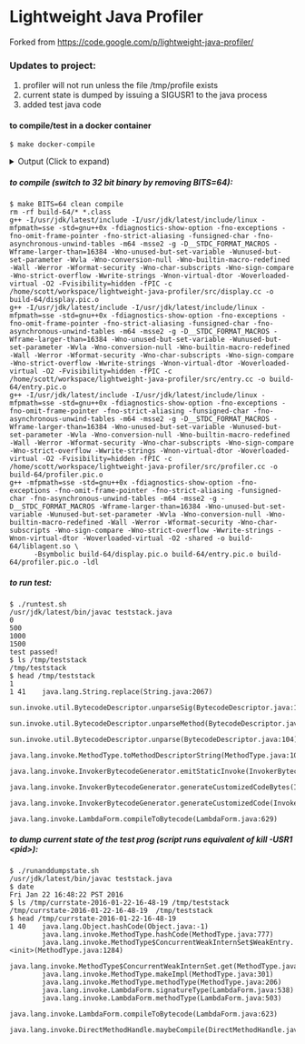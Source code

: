# Lightweight Java Profiler

Forked from https://code.google.com/p/lightweight-java-profiler/

### Updates to project:

1. profiler will not run unless the file /tmp/profile exists
2. current state is dumped by issuing a SIGUSR1 to the java process
3. added test java code

#### to compile/test in a docker container
    $ make docker-compile
<details>
  <summary>Output (Click to expand)</summary>
<pre>
  docker build . -t ljp-jessie:latest -q
  sha256:d1a391f06294ffa83ab47d7345df5c944d9cb2ee0feb7c8879ba4cb9ec5e476b
  docker run --privileged=true -it -v /home/scott/workspace/lightweight-java-profiler:/workdir ljp-jessie:latest
  + cd /workdir
  + make clean
  rm -rf build-64/* *.class
  + make compile
  g++ -I/usr/lib/jvm/java-8-openjdk-amd64//include -I/usr/lib/jvm/java-8-openjdk-amd64//include/linux -mfpmath=sse -std=gnu++0x -fdiagnostics-show-option -fno-exceptions -fno-omit-frame-pointer -fno-strict-aliasing -funsigned-char -fno-asynchronous-unwind-tables -m64 -msse2 -g -D__STDC_FORMAT_MACROS -Wframe-larger-than=16384 -Wno-unused-but-set-variable -Wunused-but-set-parameter -Wvla -Wno-conversion-null -Wno-builtin-macro-redefined -Wall -Werror -Wformat-security -Wno-char-subscripts -Wno-sign-compare -Wno-strict-overflow -Wwrite-strings -Wnon-virtual-dtor -Woverloaded-virtual -O2 -Fvisibility=hidden -fPIC -c /workdir/src/profiler.cc -o build-64/profiler.pic.o
  g++ -I/usr/lib/jvm/java-8-openjdk-amd64//include -I/usr/lib/jvm/java-8-openjdk-amd64//include/linux -mfpmath=sse -std=gnu++0x -fdiagnostics-show-option -fno-exceptions -fno-omit-frame-pointer -fno-strict-aliasing -funsigned-char -fno-asynchronous-unwind-tables -m64 -msse2 -g -D__STDC_FORMAT_MACROS -Wframe-larger-than=16384 -Wno-unused-but-set-variable -Wunused-but-set-parameter -Wvla -Wno-conversion-null -Wno-builtin-macro-redefined -Wall -Werror -Wformat-security -Wno-char-subscripts -Wno-sign-compare -Wno-strict-overflow -Wwrite-strings -Wnon-virtual-dtor -Woverloaded-virtual -O2 -Fvisibility=hidden -fPIC -c /workdir/src/display.cc -o build-64/display.pic.o
  g++ -I/usr/lib/jvm/java-8-openjdk-amd64//include -I/usr/lib/jvm/java-8-openjdk-amd64//include/linux -mfpmath=sse -std=gnu++0x -fdiagnostics-show-option -fno-exceptions -fno-omit-frame-pointer -fno-strict-aliasing -funsigned-char -fno-asynchronous-unwind-tables -m64 -msse2 -g -D__STDC_FORMAT_MACROS -Wframe-larger-than=16384 -Wno-unused-but-set-variable -Wunused-but-set-parameter -Wvla -Wno-conversion-null -Wno-builtin-macro-redefined -Wall -Werror -Wformat-security -Wno-char-subscripts -Wno-sign-compare -Wno-strict-overflow -Wwrite-strings -Wnon-virtual-dtor -Woverloaded-virtual -O2 -Fvisibility=hidden -fPIC -c /workdir/src/entry.cc -o build-64/entry.pic.o
  g++ -mfpmath=sse -std=gnu++0x -fdiagnostics-show-option -fno-exceptions -fno-omit-frame-pointer -fno-strict-aliasing -funsigned-char -fno-asynchronous-unwind-tables -m64 -msse2 -g -D__STDC_FORMAT_MACROS -Wframe-larger-than=16384 -Wno-unused-but-set-variable -Wunused-but-set-parameter -Wvla -Wno-conversion-null -Wno-builtin-macro-redefined -Wall -Werror -Wformat-security -Wno-char-subscripts -Wno-sign-compare -Wno-strict-overflow -Wwrite-strings -Wnon-virtual-dtor -Woverloaded-virtual -O2 -shared -o build-64/liblagent.so \
    -Bsymbolic build-64/profiler.pic.o build-64/display.pic.o build-64/entry.pic.o -ldl
  + ./runtest.sh
  + JAVA_HOME=/usr/lib/jvm/java-8-openjdk-amd64/
  + TESTFILE=/tmp/teststack
  + touch /tmp/profile
  + make testjava
  /usr/lib/jvm/java-8-openjdk-amd64//bin/javac teststack.java
  + rm -f /tmp/teststack
  + sleep 5
  + /usr/lib/jvm/java-8-openjdk-amd64//bin/java -agentpath:/workdir/build-64/liblagent.so=file=/tmp/teststack teststack
  0
  + check_state
  + pkill -SIGUSR1 -f teststack
  ++ ls /tmp/currstate-2017-08-06-22-10-32
  + '[' '!' /tmp/currstate-2017-08-06-22-10-32 ']'
  + egrep 'teststack\.method|teststack\.main' /tmp/currstate-2017-08-06-22-10-32
  + '[' 0 == 0 ']'
  + echo 'test passed!'
  test passed!
  + rm /tmp/currstate-2017-08-06-22-10-32
  + sleep 5
  500
  + check_state
  + pkill -SIGUSR1 -f teststack
  ++ ls /tmp/currstate-2017-08-06-22-10-37
  + '[' '!' /tmp/currstate-2017-08-06-22-10-37 ']'
  + egrep 'teststack\.method|teststack\.main' /tmp/currstate-2017-08-06-22-10-37
  + '[' 0 == 0 ']'
  + echo 'test passed!'
  test passed!
  + rm /tmp/currstate-2017-08-06-22-10-37
  ++ jobs -p
  + wait 66
  1000
  1500
  2000
  2500
  + sleep 1
  + '[' '!' -f /tmp/teststack ']'
  + '[' '!' -s /tmp/teststack ']'
  + exit 0
</pre>
</details>


##### to compile (switch to 32 bit binary by removing BITS=64):

    $ make BITS=64 clean compile
    rm -rf build-64/* *.class
    g++ -I/usr/jdk/latest/include -I/usr/jdk/latest/include/linux -mfpmath=sse -std=gnu++0x -fdiagnostics-show-option -fno-exceptions -fno-omit-frame-pointer -fno-strict-aliasing -funsigned-char -fno-asynchronous-unwind-tables -m64 -msse2 -g -D__STDC_FORMAT_MACROS -Wframe-larger-than=16384 -Wno-unused-but-set-variable -Wunused-but-set-parameter -Wvla -Wno-conversion-null -Wno-builtin-macro-redefined -Wall -Werror -Wformat-security -Wno-char-subscripts -Wno-sign-compare -Wno-strict-overflow -Wwrite-strings -Wnon-virtual-dtor -Woverloaded-virtual -O2 -Fvisibility=hidden -fPIC -c /home/scott/workspace/lightweight-java-profiler/src/display.cc -o build-64/display.pic.o
    g++ -I/usr/jdk/latest/include -I/usr/jdk/latest/include/linux -mfpmath=sse -std=gnu++0x -fdiagnostics-show-option -fno-exceptions -fno-omit-frame-pointer -fno-strict-aliasing -funsigned-char -fno-asynchronous-unwind-tables -m64 -msse2 -g -D__STDC_FORMAT_MACROS -Wframe-larger-than=16384 -Wno-unused-but-set-variable -Wunused-but-set-parameter -Wvla -Wno-conversion-null -Wno-builtin-macro-redefined -Wall -Werror -Wformat-security -Wno-char-subscripts -Wno-sign-compare -Wno-strict-overflow -Wwrite-strings -Wnon-virtual-dtor -Woverloaded-virtual -O2 -Fvisibility=hidden -fPIC -c /home/scott/workspace/lightweight-java-profiler/src/entry.cc -o build-64/entry.pic.o
    g++ -I/usr/jdk/latest/include -I/usr/jdk/latest/include/linux -mfpmath=sse -std=gnu++0x -fdiagnostics-show-option -fno-exceptions -fno-omit-frame-pointer -fno-strict-aliasing -funsigned-char -fno-asynchronous-unwind-tables -m64 -msse2 -g -D__STDC_FORMAT_MACROS -Wframe-larger-than=16384 -Wno-unused-but-set-variable -Wunused-but-set-parameter -Wvla -Wno-conversion-null -Wno-builtin-macro-redefined -Wall -Werror -Wformat-security -Wno-char-subscripts -Wno-sign-compare -Wno-strict-overflow -Wwrite-strings -Wnon-virtual-dtor -Woverloaded-virtual -O2 -Fvisibility=hidden -fPIC -c /home/scott/workspace/lightweight-java-profiler/src/profiler.cc -o build-64/profiler.pic.o
    g++ -mfpmath=sse -std=gnu++0x -fdiagnostics-show-option -fno-exceptions -fno-omit-frame-pointer -fno-strict-aliasing -funsigned-char -fno-asynchronous-unwind-tables -m64 -msse2 -g -D__STDC_FORMAT_MACROS -Wframe-larger-than=16384 -Wno-unused-but-set-variable -Wunused-but-set-parameter -Wvla -Wno-conversion-null -Wno-builtin-macro-redefined -Wall -Werror -Wformat-security -Wno-char-subscripts -Wno-sign-compare -Wno-strict-overflow -Wwrite-strings -Wnon-virtual-dtor -Woverloaded-virtual -O2 -shared -o build-64/liblagent.so \
          -Bsymbolic build-64/display.pic.o build-64/entry.pic.o build-64/profiler.pic.o -ldl

##### to run test:

    $ ./runtest.sh
    /usr/jdk/latest/bin/javac teststack.java
    0
    500
    1000
    1500
    test passed!
    $ ls /tmp/teststack
    /tmp/teststack
    $ head /tmp/teststack
    1
    1 41    java.lang.String.replace(String.java:2067)
            sun.invoke.util.BytecodeDescriptor.unparseSig(BytecodeDescriptor.java:132)
            sun.invoke.util.BytecodeDescriptor.unparseMethod(BytecodeDescriptor.java:119)
            sun.invoke.util.BytecodeDescriptor.unparse(BytecodeDescriptor.java:104)
            java.lang.invoke.MethodType.toMethodDescriptorString(MethodType.java:1090)
            java.lang.invoke.InvokerBytecodeGenerator.emitStaticInvoke(InvokerBytecodeGenerator.java:840)
            java.lang.invoke.InvokerBytecodeGenerator.generateCustomizedCodeBytes(InvokerBytecodeGenerator.java:689)
            java.lang.invoke.InvokerBytecodeGenerator.generateCustomizedCode(InvokerBytecodeGenerator.java:616)
            java.lang.invoke.LambdaForm.compileToBytecode(LambdaForm.java:629)

##### to dump current state of the test prog (script runs equivalent of kill -USR1 &lt;pid&gt;):

    $ ./runanddumpstate.sh
    /usr/jdk/latest/bin/javac teststack.java
    $ date
    Fri Jan 22 16:48:22 PST 2016
    $ ls /tmp/currstate-2016-01-22-16-48-19 /tmp/teststack
    /tmp/currstate-2016-01-22-16-48-19  /tmp/teststack
    $ head /tmp/currstate-2016-01-22-16-48-19
    1 40    java.lang.Object.hashCode(Object.java:-1)
            java.lang.invoke.MethodType.hashCode(MethodType.java:777)
            java.lang.invoke.MethodType$ConcurrentWeakInternSet$WeakEntry.<init>(MethodType.java:1284)
            java.lang.invoke.MethodType$ConcurrentWeakInternSet.get(MethodType.java:1230)
            java.lang.invoke.MethodType.makeImpl(MethodType.java:301)
            java.lang.invoke.MethodType.methodType(MethodType.java:206)
            java.lang.invoke.LambdaForm.signatureType(LambdaForm.java:538)
            java.lang.invoke.LambdaForm.methodType(LambdaForm.java:503)
            java.lang.invoke.LambdaForm.compileToBytecode(LambdaForm.java:623)
            java.lang.invoke.DirectMethodHandle.maybeCompile(DirectMethodHandle.java:265)

